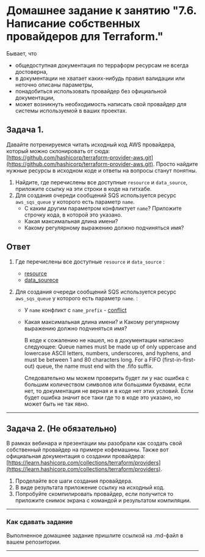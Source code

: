 # Домашнее задание к занятию "7.6. Написание собственных провайдеров для Terraform."

Бывает, что 
* общедоступная документация по терраформ ресурсам не всегда достоверна,
* в документации не хватает каких-нибудь правил валидации или неточно описаны параметры,
* понадобиться использовать провайдер без официальной документации,
* может возникнуть необходимость написать свой провайдер для системы используемой в ваших проектах.   

## Задача 1. 
Давайте потренируемся читать исходный код AWS провайдера, который можно склонировать от сюда: 
[https://github.com/hashicorp/terraform-provider-aws.git](https://github.com/hashicorp/terraform-provider-aws.git).
Просто найдите нужные ресурсы в исходном коде и ответы на вопросы станут понятны.  


1. Найдите, где перечислены все доступные `resource` и `data_source`, приложите ссылку на эти строки в коде на 
гитхабе.   
1. Для создания очереди сообщений SQS используется ресурс `aws_sqs_queue` у которого есть параметр `name`. 
    * С каким другим параметром конфликтует `name`? Приложите строчку кода, в которой это указано.
    * Какая максимальная длина имени? 
    * Какому регулярному выражению должно подчиняться имя? 

## Ответ
1. Где перечислены все доступные `resource` и `data_source` :
    - [resource](https://github.com/hashicorp/terraform-provider-aws/blob/main/internal/provider/provider.go#L923)
    - [data_sourece](https://github.com/hashicorp/terraform-provider-aws/blob/main/internal/provider/provider.go#L414)

1. Для создания очереди сообщений SQS используется ресурс `aws_sqs_queue` у которого есть параметр `name`. :
    - У `name` конфликт с `name_prefix` - [conflict](https://github.com/hashicorp/terraform-provider-aws/blob/main/internal/service/sqs/queue.go#L87)
    - Какая максимальная длина имени? и Какому регулярному выражению должно подчиняться имя?
    
        В коде к сожалению не нашел, но в документации написано  следующее: Queue names must be made up of only uppercase and lowercase ASCII letters, numbers, underscores, and hyphens, and must be between 1 and 80 characters long. For a FIFO (first-in-first-out) queue, the name must end with the .fifo suffix.

        Следовательно мы можем проверить будет ли у нас ошибка с большим количеством символов или большими буквами, если нет, то документация не верная и в коде нет этих условий. Если будет ошибка значит все таки где то в коде это указано, но может быть не так явно.

---

## Задача 2. (Не обязательно) 
В рамках вебинара и презентации мы разобрали как создать свой собственный провайдер на примере кофемашины. 
Также вот официальная документация о создании провайдера: 
[https://learn.hashicorp.com/collections/terraform/providers](https://learn.hashicorp.com/collections/terraform/providers).

1. Проделайте все шаги создания провайдера.
2. В виде результата приложение ссылку на исходный код.
3. Попробуйте скомпилировать провайдер, если получится то приложите снимок экрана с командой и результатом компиляции.   

---

### Как cдавать задание

Выполненное домашнее задание пришлите ссылкой на .md-файл в вашем репозитории.

---
